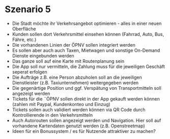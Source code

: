 # Szenario 5

- Die Stadt möchte ihr Verkehrsangebot optimieren - alles in einer neuen Oberfläche
- Kunden sollen dort Verkehrsmittel einsehen können (Fahrrad, Auto, Bus, Fähre, etc.)
- Die vorhandenen Linien der ÖPNV sollen integriert werden
- Es sollen aber auch auch Taxen, Mietwagen und sonstige On-Demand Dienste eingebunden werden
- Das ganze soll auf eine Karte mit Routenplanung sein
- Die App soll nur vermitteln, die Zahlung muss für die jeweiligen Geschäft seperat erfolgen
- Die Aufträge z.B. eine Person abzuholen soll an die jeweiligen Dienstleister (z.B. Taxiunternehmen) weitergegeben werden
- Die gegenärtige Position und ggf. Verspätung von Transportmitteln soll angezeigt werden
- Tickets für die ¨ÖPNV sollen direkt in der App gekauft werden können (zahlen mit Paypal, Kundenkonteo und Einzug)
- Tickets sollen auch validiert werden können via QR Code durch Kontrollierende in den Verkehrsmitteln
- Auch Autorouten sollen angezeigt werden und Navigation. Hier soll auf vorhandene Kartendaten genutzt werden (z.B. Openstreetmap)
- Ideen für ein Bonussystem / es für Nutzende attraktiver zu machen?